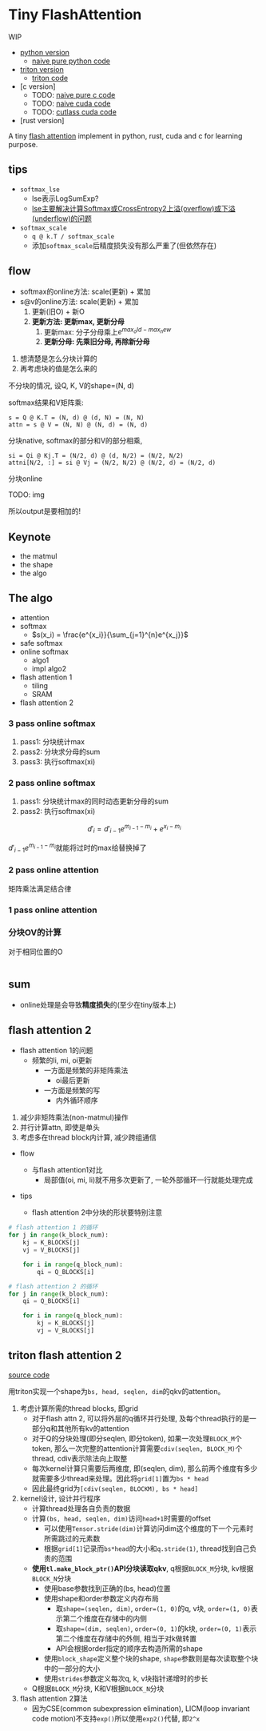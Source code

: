 # Tiny FlashAttention

WIP

- [python version](#flash-attention-2)
    * [naive pure python code](./flash_attention_py/tiny_flash_attn.py)
- [triton version](#triton-flash-attention-2)
    * [triton code](./flash_attention_py/tiny_flash_attn_triton.py)
- [c version]
    * TODO: [naive pure c code]()
    * TODO: [naive cuda code]()
    * TODO: [cutlass cuda code]()
- [rust version]

A tiny [flash attention](https://github.com/Dao-AILab/flash-attention) implement in python, rust, cuda and c for learning purpose.

## tips

- `softmax_lse`
    * lse表示LogSumExp?
    * [lse主要解决计算Softmax或CrossEntropy2上溢(overflow)或下溢(underflow)的问题](https://www.apispace.com/news/post/13827.html)
- `softmax_scale`
    * `q @ k.T / softmax_scale`
    * 添加`softmax_scale`后精度损失没有那么严重了(但依然存在)

## flow

- softmax的online方法: scale(更新) + 累加
- s@v的online方法: scale(更新) + 累加
    1. 更新(旧O) + 新O
    2. **更新方法: 更新max, 更新分母**
        1. 更新max: 分子分母乘上$e^{max_old - max_new}$
        2. **更新分母: 先乘旧分母, 再除新分母**

1. 想清楚是怎么分块计算的
2. 再考虑块的值是怎么来的

不分块的情况, 设Q, K, V的shape=(N, d)

softmax结果和V矩阵乘:

```
s = Q @ K.T = (N, d) @ (d, N) = (N, N)
attn = s @ V = (N, N) @ (N, d) = (N, d)
```

分块native, softmax的部分和V的部分相乘, 

```
si = Qi @ Kj.T = (N/2, d) @ (d, N/2) = (N/2, N/2)
attni[N/2, :] = si @ Vj = (N/2, N/2) @ (N/2, d) = (N/2, d)
```


分块online

TODO: img

所以output是要相加的!


## Keynote

- the matmul
- the shape
- the algo

## The algo

- attention
- softmax
    * $s(x_i) = \frac{e^{x_i}}{\sum_{j=1}^{n}e^{x_j}}$
- safe softmax
- online softmax
    * algo1
    * impl algo2
- flash attention 1
    * tiling
    * SRAM
- flash attention 2

### 3 pass online softmax

1. pass1: 分块统计max
2. pass2: 分块求分母的sum
3. pass3: 执行softmax(xi)

### 2 pass online softmax

1. pass1: 分块统计max的同时动态更新分母的sum
2. pass2: 执行softmax(xi)

$$d'_i = d'_{i-1}e^{m_{i-1} - m_{i}} + e^{x_i - m_{i}}$$

$d'_{i-1}e^{m_{i-1} - m_{i}}$就能将过时的max给替换掉了

### 2 pass online attention

矩阵乘法满足结合律

### 1 pass online attention

### 分块OV的计算

对于相同位置的O

<img src="" alt="">

## sum

- online处理是会导致**精度损失**的(至少在tiny版本上)

## flash attention 2

- flash attention 1的问题
    * 频繁的li, mi, oi更新
        + 一方面是频繁的非矩阵乘法
            + oi最后更新
        + 一方面是频繁的写
            + 内外循环顺序

1. 减少非矩阵乘法(non-matmul)操作
2. 并行计算attn, 即使是单头
3. 考虑多在thread block内计算, 减少跨组通信

- flow
    * 与flash attention1对比
        + 局部值(oi, mi, li)就不用多次更新了, 一轮外部循环一行就能处理完成

- tips
    * flash attention 2中分块的形状要特别注意

```python
# flash attention 1 的循环
for j in range(k_block_num):
    kj = K_BLOCKS[j]
    vj = V_BLOCKS[j]

    for i in range(q_block_num):
        qi = Q_BLOCKS[i]

# flash attention 2 的循环
for j in range(k_block_num):
    qi = Q_BLOCKS[i]

    for i in range(q_block_num):
        kj = K_BLOCKS[j]
        vj = V_BLOCKS[j]
```

## triton flash attention 2

[source code](./flash_attention-py/tiny_flash_attn_triton.py)

用triton实现一个shape为`bs, head, seqlen, dim`的qkv的attention。

1. 考虑计算所需的thread blocks, 即grid
    - 对于flash attn 2, 可以将外层的q循环并行处理, 及每个thread执行的是一部分q和其他所有kv的attention
    - 对于Q的分块处理(即分seqlen, 即分token), 如果一次处理`BLOCK_M`个token, 那么一次完整的attention计算需要`cdiv(seqlen, BLOCK_M)`个thread, cdiv表示除法向上取整
    - 每次kernel计算只需要后两维度, 即(seqlen, dim), 那么前两个维度有多少就需要多少thread来处理。因此将`grid[1]`置为`bs * head`
    - 因此最终grid为`[cdiv(seqlen, BLOCKM), bs * head]`
2. kernel设计, 设计并行程序
    - 计算thread处理各自负责的数据
    - 计算`(bs, head, seqlen, dim)`访问`head+1`时需要的offset
        * 可以使用`Tensor.stride(dim)`计算访问dim这个维度的下一个元素时所需跳过的元素数
        * 根据`grid[1]`记录而`bs*head`的大小和`q.stride(1)`, thread找到自己负责的范围
    - **使用`tl.make_block_ptr()`API分块读取qkv**, q根据`BLOCK_M`分块, kv根据`BLOCK_N`分块
        * 使用base参数找到正确的(bs, head)位置
        * 使用shape和order参数定义内存布局
            + 取`shape=(seqlen, dim)`, `order=(1, 0)`的q, v块, `order=(1, 0)`表示第二个维度在存储中的内侧
            + 取`shape=(dim, seqlen)`, `order=(0, 1)`的k块, `order=(0, 1)`表示第二个维度在存储中的外侧, 相当于对k做转置
            + API会根据order指定的顺序去构造所需的shape
        * 使用`block_shape`定义整个块的shape, `shape`参数则是每次读取整个块中的一部分的大小
        * 使用`strides`参数定义每次q, k, v块指针递增时的步长
    - Q根据`BLOCK_M`分块, K和V根据`BLOCK_N`分块
3. flash attention 2算法
    - 因为CSE(common subexpression elimination), LICM(loop invariant code motion)不支持`exp()`所以使用`exp2()`代替, 即`2^x`














